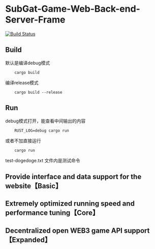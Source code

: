# SubGat-Game-Web-Back-end-Server-Frame

[![Build Status](https://travis-ci.org/DaviRain-Su/dogedoge.svg?branch=main)](https://travis-ci.org/DaviRain-Su/dogedoge)

## Build

默认是编译debug模式
```shell
    cargo build 
```
编译release模式
```shell
    cargo build --release
```

## Run

debug模式打开，能查看中间输出的内容
```shell
    RUST_LOG=debug cargo run
```
或者不加直接运行
```shell
    cargo run
```

test-dogedoge.txt 文件内是测试命令

Provide interface and data support for the website【Basic】
-------------------------------------------------------------
Extremely optimized running speed and performance tuning【Core】
-------------------------------------------------------------
Decentralized open WEB3 game API support【Expanded】
-------------------------------------------------------------
